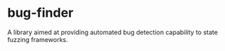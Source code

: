 # bug-finder
A library aimed at providing automated bug detection capability to state fuzzing frameworks.
